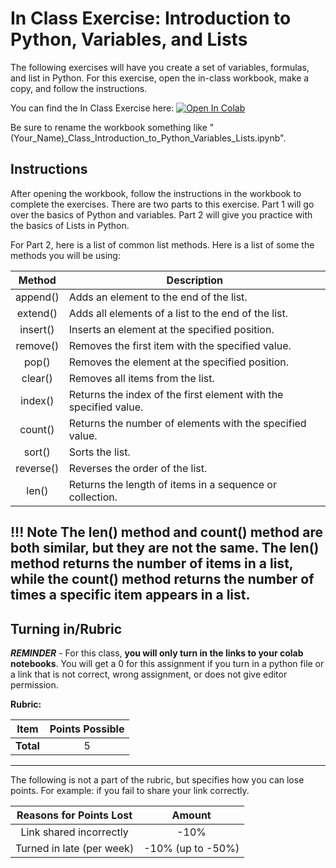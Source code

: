 # In Class Exercise: Introduction to Python, Variables, and Lists

The following exercises will have you create a set of variables, formulas, and list in Python. For this exercise, open the in-class workbook, make a copy, and follow the instructions.

You can find the In Class Exercise here: <a href="https://colab.research.google.com/github/byu-cce270/content/blob/main/docs/unit2/00_intro_python_variables_lists/(Starter_Workbook)_Class_Introduction_to_Python_Variables_Lists.ipynb" target="_blank"><img src="https://colab.research.google.com/assets/colab-badge.svg" alt="Open In Colab"/></a>

Be sure to rename the workbook something like "(Your_Name)_Class_Introduction_to_Python_Variables_Lists.ipynb".

## Instructions

After opening the workbook, follow the instructions in the workbook to complete the exercises. There are two parts to this exercise. Part 1 will go over the basics of Python and variables. Part 2 will give you practice with the basics of Lists in Python.

For Part 2, here is a list of common list methods. Here is a list of some the methods you will be using:

|  Method   | Description                                                      |
|:---------:|------------------------------------------------------------------|
| append()  | Adds an element to the end of the list.                          |
| extend()  | Adds all elements of a list to the end of the list.              |
| insert()  | Inserts an element at the specified position.                    |
| remove()  | Removes the first item with the specified value.                 |
|   pop()   | Removes the element at the specified position.                   |
|  clear()  | Removes all items from the list.                                 |
|  index()  | Returns the index of the first element with the specified value. |
|  count()  | Returns the number of elements with the specified value.         |
|  sort()   | Sorts the list.                                                  |
| reverse() | Reverses the order of the list.                                  |
|   len()   | Returns the length of items in a sequence or collection.         |

!!! Note 
    The len() method and count() method are both similar, but they are not the same. The len() method returns the number of items in a list, while the count() method returns the number of times a specific item appears in a list.
---
			
## Turning in/Rubric

**_REMINDER_** - For this class, **you will only turn in the links to your colab notebooks**. You will get a 0 for this assignment if you turn in a python file or a link that is not correct, wrong assignment, or does not give editor permission.

**Rubric:**

|                      Item                      | Points Possible |
|:----------------------------------------------:|:---------------:|
| <div style="text-align: right">**Total**</div> |        5        |

---

The following is not a part of the rubric, but specifies how you can lose points. For example: if you fail to share your link correctly.

| **Reasons for Points Lost** |    **Amount**     |  
|:---------------------------:|:-----------------:|
|   Link shared incorrectly   |       -10%        |
|  Turned in late (per week)  | -10% (up to -50%) |